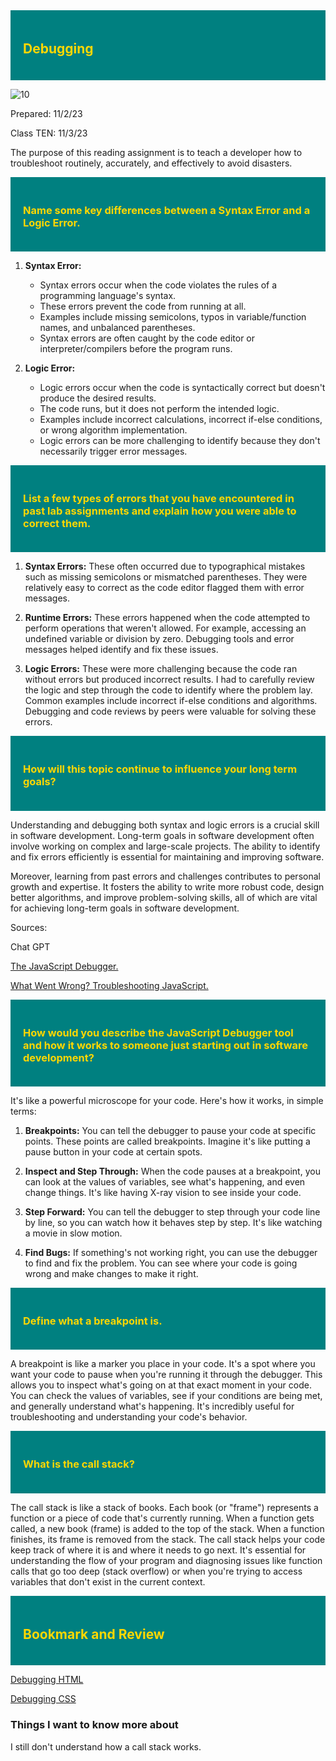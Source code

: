 
<div style="background-color: teal; color: gold; padding: 20px;">
    <h2>Debugging</h2>
</div>


![10](photos/ten.jpg)

Prepared: 11/2/23

Class TEN: 11/3/23

The purpose of this reading assignment is to teach a developer how to troubleshoot routinely, accurately, and effectively to avoid disasters.



<div style="background-color: teal; color: gold; padding: 20px;">
    <h3>Name some key differences between a Syntax Error and a Logic Error.</h3>
</div>

1. **Syntax Error:**
   - Syntax errors occur when the code violates the rules of a programming language's syntax.
   - These errors prevent the code from running at all.
   - Examples include missing semicolons, typos in variable/function names, and unbalanced parentheses.
   - Syntax errors are often caught by the code editor or interpreter/compilers before the program runs.

2. **Logic Error:**
   - Logic errors occur when the code is syntactically correct but doesn't produce the desired results.
   - The code runs, but it does not perform the intended logic.
   - Examples include incorrect calculations, incorrect if-else conditions, or wrong algorithm implementation.
   - Logic errors can be more challenging to identify because they don't necessarily trigger error messages.



<div style="background-color: teal; color: gold; padding: 20px;">
    <h3>List a few types of errors that you have encountered in past lab assignments and explain how you were able to correct them.</h3>
</div>

1. **Syntax Errors:** These often occurred due to typographical mistakes such as missing semicolons or mismatched parentheses. They were relatively easy to correct as the code editor flagged them with error messages.

2. **Runtime Errors:** These errors happened when the code attempted to perform operations that weren't allowed. For example, accessing an undefined variable or division by zero. Debugging tools and error messages helped identify and fix these issues.

3. **Logic Errors:** These were more challenging because the code ran without errors but produced incorrect results. I had to carefully review the logic and step through the code to identify where the problem lay. Common examples include incorrect if-else conditions and algorithms. Debugging and code reviews by peers were valuable for solving these errors.

<div style="background-color: teal; color: gold; padding: 20px;">
    <h3>How will this topic continue to influence your long term goals?</h3>
</div> 

Understanding and debugging both syntax and logic errors is a crucial skill in software development. Long-term goals in software development often involve working on complex and large-scale projects. The ability to identify and fix errors efficiently is essential for maintaining and improving software. 

Moreover, learning from past errors and challenges contributes to personal growth and expertise. It fosters the ability to write more robust code, design better algorithms, and improve problem-solving skills, all of which are vital for achieving long-term goals in software development.

Sources:

Chat GPT

[The JavaScript Debugger.](https://developer.mozilla.org/en-US/docs/Learn/Common_questions/What_are_browser_developer_tools#the_javascript_debugger)

[What Went Wrong? Troubleshooting JavaScript.](https://developer.mozilla.org/en-US/docs/Learn/JavaScript/First_steps/What_went_wrong)


<div style="background-color: teal; color: gold; padding: 20px;">
    <h3>How would you describe the JavaScript Debugger tool and how it works to someone just starting out in software development?</h3>
</div>

 It's like a powerful microscope for your code. Here's how it works, in simple terms:

1. **Breakpoints:** You can tell the debugger to pause your code at specific points. These points are called breakpoints. Imagine it's like putting a pause button in your code at certain spots.

2. **Inspect and Step Through:** When the code pauses at a breakpoint, you can look at the values of variables, see what's happening, and even change things. It's like having X-ray vision to see inside your code.

3. **Step Forward:** You can tell the debugger to step through your code line by line, so you can watch how it behaves step by step. It's like watching a movie in slow motion. 

4. **Find Bugs:** If something's not working right, you can use the debugger to find and fix the problem. You can see where your code is going wrong and make changes to make it right.



<div style="background-color: teal; color: gold; padding: 20px;">
    <h3>Define what a breakpoint is.</h3>
</div>

A breakpoint is like a marker you place in your code. It's a spot where you want your code to pause when you're running it through the debugger. This allows you to inspect what's going on at that exact moment in your code. You can check the values of variables, see if your conditions are being met, and generally understand what's happening. It's incredibly useful for troubleshooting and understanding your code's behavior.



<div style="background-color: teal; color: gold; padding: 20px;">
    <h3>What is the call stack?</h3>
</div> 

The call stack is like a stack of books. Each book (or "frame") represents a function or a piece of code that's currently running. When a function gets called, a new book (frame) is added to the top of the stack. When a function finishes, its frame is removed from the stack. The call stack helps your code keep track of where it is and where it needs to go next. It's essential for understanding the flow of your program and diagnosing issues like function calls that go too deep (stack overflow) or when you're trying to access variables that don't exist in the current context.



<div style="background-color: teal; color: gold; padding: 20px;">
    <h2>Bookmark and Review</h2>
</div> 

[Debugging HTML](https://developer.mozilla.org/en-US/docs/Learn/HTML/Introduction_to_HTML/Debugging_HTML)

[Debugging CSS](https://developer.mozilla.org/en-US/docs/Learn/CSS/Building_blocks/Debugging_CSS)

### Things I want to know more about

I still don't understand how a call stack works. 